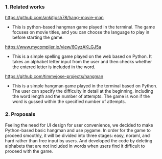 
### 1. Related works

https://github.com/ankitjosh78/hang-movie-man
 - This is python-based hangman game played in the terminal. The game focuses on movie titles, and you can choose the language to play in before starting the game.

https://www.mycompiler.io/view/6OyzAKLGJ5a
 - This is a simple spelling game played on the web based on Python. It takes an alphabet letter input from the user and then checks whether the entered letter is included in the word.

https://github.com/timmyjose-projects/hangman
- This is a simple hangman game played in the terminal based on Python. The user can specify the difficulty in detail at the beginning, including the word length and the number of attempts. The game is won if the word is gussed within the specified number of attempts.


### 2. Proposals
Feeling the need for UI design for user convenience, we decided to make Python-based basic hangman and use pygame. In order for the game to proceed smoothly, it will be divided into three stages: easy, noraml, and hard rather than free input by users. And developed the code by deleting alphabets that are not included in words when users find it difficult to proceed with the game.